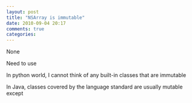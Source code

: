 ```yaml
---
layout: post
title: "NSArray is immutable"
date: 2010-09-04 20:17
comments: true
categories: 
---
```


None


Need to use 


In python world, I cannot think of any built-in classes that are immutable


In Java, classes covered by the language standard are usually mutable except 

